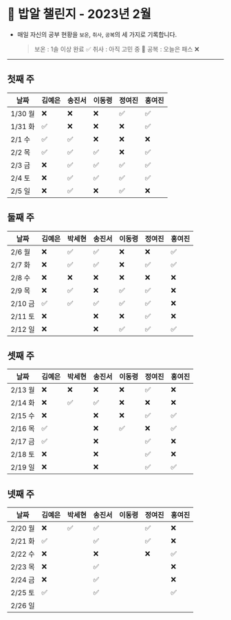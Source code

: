 # 🍚 밥알 챌린지 - 2023년 2월
- 매일 자신의 공부 현황을 `보온`, `취사`, `공복`의 세 가지로 기록합니다.
    
    > 보온 : 1솔 이상 완료 ✅
    취사 : 아직 고민 중 🤔
    공복 : 오늘은 패스 ❌
---

## 첫째 주
**날짜**|김예은|송진서|이동령|정여진|홍여진
---|---|---|---|---|---
1/30 월|❌|❌|❌|✅|✅
1/31 화|✅|❌|❌|❌|✅
2/1 수|✅|✅|❌|❌|❌
2/2 목|✅|✅|✅|❌|✅
2/3 금|❌ |✅|✅|✅|✅
2/4 토|❌ |✅|✅|✅|✅
2/5 일|❌ |✅|❌ |✅|❌

## 둘째 주
**날짜**|김예은|박세현|송진서|이동령|정여진|홍여진
---|---|---|---|---|---|---
2/6 월|❌ |✅|✅|❌|❌|✅
2/7 화|❌ |✅|✅ |❌|✅| ✅
2/8 수|❌ |❌|❌ |❌|❌|❌
2/9 목|❌  |✅|❌|✅ |✅|❌
2/10 금|✅ |✅|✅|✅|✅|❌
2/11 토|❌ | |❌ |❌|✅|❌
2/12 일|❌ | |❌ |✅|✅|✅

## 셋째 주
**날짜**|김예은|박세현|송진서|이동령|정여진|홍여진
---|---|---|---|---|---|---
2/13 월|❌|❌|❌|❌|✅|❌
2/14 화|❌|✅|✅|❌|❌|❌
2/15 수|❌| |❌ |❌|✅|✅
2/16 목|✅| |❌ |✅|❌|✅
2/17 금|✅ | |❌ | |✅|❌
2/18 토|❌ | |❌ | |✅|❌
2/19 일|❌ | |❌ | |✅|✅

## 넷째 주
**날짜**|김예은|박세현|송진서|이동령|정여진|홍여진
---|---|---|---|---|---|---
2/20 월|❌ |✅|✅ | |✅|❌
2/21 화|✅ | |✅ | |✅| ❌
2/22 수|❌ | |❌ | |❌|✅
2/23 목|❌ | |✅ | | |❌
2/24 금|❌ | |✅ | | |❌
2/25 토|✅ | |✅ | | |✅
2/26 일| | | | |  |
